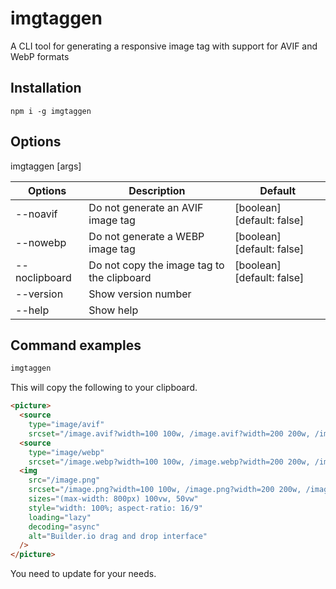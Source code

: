 # imgtaggen

A CLI tool for generating a responsive image tag with support for AVIF and WebP formats

## Installation

```
npm i -g imgtaggen
```

## Options

imgtaggen [args]

|Options|Description|Default|
|--|--|--|
|--noavif|Do not generate an AVIF image tag |[boolean] [default: false]|
|--nowebp|Do not generate a WEBP image tag |[boolean] [default: false]|
|--noclipboard|Do not copy the image tag to the clipboard|[boolean] [default: false]|
|--version|Show version number ||
|--help|Show help||


## Command examples

```bash
imgtaggen
```

This will copy the following to your clipboard.

```html
<picture>
  <source
    type="image/avif"
    srcset="/image.avif?width=100 100w, /image.avif?width=200 200w, /image.avif?width=400 400w, /image.avif?width=800 800w" />
  <source
    type="image/webp"
    srcset="/image.webp?width=100 100w, /image.webp?width=200 200w, /image.webp?width=400 400w, /image.webp?width=800 800w" />
  <img
    src="/image.png"
    srcset="/image.png?width=100 100w, /image.png?width=200 200w, /image.png?width=400 400w, /image.png?width=800 800w"
    sizes="(max-width: 800px) 100vw, 50vw"
    style="width: 100%; aspect-ratio: 16/9"
    loading="lazy"
    decoding="async"
    alt="Builder.io drag and drop interface"
  />
</picture>
```

You need to update for your needs.

